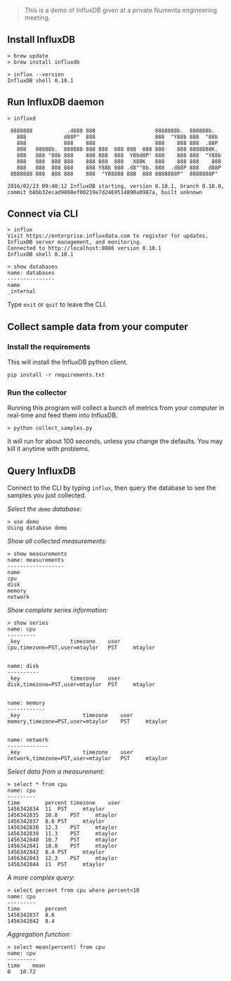 > This is a demo of InfluxDB given at a private Numenta engineering meeting.

## Install InfluxDB

    > brew update
    > brew install influxdb

> 

    > influx --version
    InfluxDB shell 0.10.1

## Run InfluxDB daemon

    > influxd

     8888888           .d888 888                   8888888b.  888888b.
       888            d88P"  888                   888  "Y88b 888  "88b
       888            888    888                   888    888 888  .88P
       888   88888b.  888888 888 888  888 888  888 888    888 8888888K.
       888   888 "88b 888    888 888  888  Y8bd8P' 888    888 888  "Y88b
       888   888  888 888    888 888  888   X88K   888    888 888    888
       888   888  888 888    888 Y88b 888 .d8""8b. 888  .d88P 888   d88P
     8888888 888  888 888    888  "Y88888 888  888 8888888P"  8888888P"

    2016/02/23 09:48:12 InfluxDB starting, version 0.10.1, branch 0.10.0, commit b8bb32ecad9808ef00219e7d2469514890a0987a, built unknown

## Connect via CLI

    > influx
    Visit https://enterprise.influxdata.com to register for updates, InfluxDB server management, and monitoring.
    Connected to http://localhost:8086 version 0.10.1
    InfluxDB shell 0.10.1

>

    > show databases
    name: databases
    ---------------
    name
    _internal

Type `exit` or `quit` to leave the CLI.

## Collect sample data from your computer

### Install the requirements

This will install the InfluxDB python client.

    pip install -r requirements.txt

### Run the collector

Running this program will collect a bunch of metrics from your computer in real-time and feed them into InfluxDB.

    > python collect_samples.py

It will run for about 100 seconds, unless you change the defaults. You may kill it anytime with problems.

## Query InfluxDB

Connect to the CLI by typing `influx`, then query the database to see the samples you just collected.

*Select the `demo` database:*

    > use demo
    Using database demo

*Show all collected measurements:*

    > show measurements
    name: measurements
    ------------------
    name
    cpu
    disk
    memory
    network

*Show complete series information:*

    > show series
    name: cpu
    ---------
    _key				timezone	user
    cpu,timezone=PST,user=mtaylor	PST		mtaylor
    
    
    name: disk
    ----------
    _key				timezone	user
    disk,timezone=PST,user=mtaylor	PST		mtaylor
    
    
    name: memory
    ------------
    _key					timezone	user
    memory,timezone=PST,user=mtaylor	PST		mtaylor
    
    
    name: network
    -------------
    _key					timezone	user
    network,timezone=PST,user=mtaylor	PST		mtaylor

*Select data from a measurement:*

    > select * from cpu
    name: cpu
    ---------
    time		percent	timezone	user
    1456342834	11	PST		mtaylor
    1456342835	10.8	PST		mtaylor
    1456342837	8.6	PST		mtaylor
    1456342838	12.3	PST		mtaylor
    1456342839	11.3	PST		mtaylor
    1456342840	10.7	PST		mtaylor
    1456342841	10.8	PST		mtaylor
    1456342842	8.4	PST		mtaylor
    1456342843	12.3	PST		mtaylor
    1456342844	11	PST		mtaylor

*A more complex query:*

    > select percent from cpu where percent<10
    name: cpu
    ---------
    time		percent
    1456342837	8.6
    1456342842	8.4

*Aggregation function:*

    > select mean(percent) from cpu
    name: cpu
    ---------
    time	mean
    0	10.72
